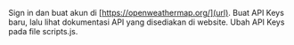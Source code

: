 Sign in dan buat akun di [https://openweathermap.org/](url).
Buat API Keys baru, lalu lihat dokumentasi API yang disediakan di website.
Ubah API Keys pada file scripts.js.

